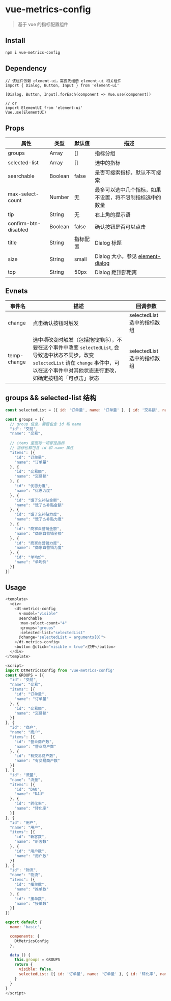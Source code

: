 # vue-metrics-config

> 基于 vue 的指标配置组件

## Install

``` bash
npm i vue-metrics-config
```

## Dependency
```
// 该组件依赖 element-ui，需要先组册 element-ui 相关组件
import { Dialog, Button, Input } from 'element-ui'

[Dialog, Button, Input].forEach(component => Vue.use(component))

// or
import ElementUI from 'element-ui'
Vue.use(ElementUI)
```

## Props

属性 | 类型 | 默认值 | 描述
---- | ---- | ---- | ----
groups | Array | [] | 指标分组
selected-list | Array | [] | 选中的指标
searchable | Boolean | false | 是否可搜索指标，默认不可搜索
max-select-count | Number | 无 | 最多可以选中几个指标，如果不设置，将不限制指标选中的数量
tip | String | 无 | 右上角的提示语
confirm-btn-disabled | Boolean | false | 确认按钮是否可以点击
title | String | 指标配置 | Dialog 标题
size | String | small | Dialog 大小，参见 [element-dialog](http://element.eleme.io/#/zh-CN/component/dialog#attributes)
top | String | 50px | Dialog 距顶部距离

## Evnets
事件名 | 描述 | 回调参数
---- | ---- | ----
change | 点击确认按钮时触发 | selectedList 选中的指标数组
temp-change | 选中项改变时触发（包括拖拽排序），不要在这个事件中改变 `selectedList`, 会导致选中状态不同步，改变 `selectedList` 请在 `change` 事件中，可以在这个事件中对其他状态进行更改，如确定按钮的「可点击」状态 | selectedList 选中的指标数组

## groups && selected-list 结构
```javascript
const selectedList = [{ id: '订单量', name: '订单量' }, { id: '交易额', name: '交易额' }, { id: '营业商户数', name: '营业商户数' }]

const groups = [{
  // group 信息，需要包含 id 和 name
  "id": "交易",
  "name": "交易",
  
  // items 里面每一项都是指标
  // 指标也都包含 id 和 name 属性
  "items": [{
    "id": "订单量",
    "name": "订单量"
  }, {
    "id": "交易额",
    "name": "交易额"
  }, {
    "id": "优惠力度",
    "name": "优惠力度"
  }, {
    "id": "饿了么补贴金额",
    "name": "饿了么补贴金额"
  }, {
    "id": "饿了么补贴力度",
    "name": "饿了么补贴力度"
  }, {
    "id": "商家自营销金额",
    "name": "商家自营销金额"
  }, {
    "id": "商家自营销力度",
    "name": "商家自营销力度"
  }, {
    "id": "单均价",
    "name": "单均价"
  }]
}]
```

## Usage

```javascript
<template>
  <div>
    <dt-metrics-config
      v-model="visible"
      searchable
      :max-select-count="4"
      :groups="groups"
      :selected-list="selectedList"
      @change="selectedList = arguments[0]">
    </dt-metrics-config>
    <button @click="visible = true">打开</button>
  </div>
</template>

<script>
import DtMetricsConfig from 'vue-metrics-config'
const GROUPS = [{
  "id": "交易",
  "name": "交易",
  "items": [{
    "id": "订单量",
    "name": "订单量"
  }, {
    "id": "交易额",
    "name": "交易额"
  }]
}, {
  "id": "商户",
  "name": "商户",
  "items": [{
    "id": "营业商户数",
    "name": "营业商户数"
  }, {
    "id": "有交易商户数",
    "name": "有交易商户数"
  }]
}, {
  "id": "流量",
  "name": "流量",
  "items": [{
    "id": "DAU",
    "name": "DAU"
  }, {
    "id": "转化率",
    "name": "转化率"
  }]
}, {
  "id": "用户",
  "name": "用户",
  "items": [{
    "id": "新客数",
    "name": "新客数"
  }, {
    "id": "用户数",
    "name": "用户数"
  }]
}, {
  "id": "物流",
  "name": "物流",
  "items": [{
    "id": "推单数",
    "name": "推单数"
  }, {
    "id": "接单数",
    "name": "接单数"
  }]
}]

export default {
  name: 'basic',

  components: {
    DtMetricsConfig
  },

  data () {
    this.groups = GROUPS
    return {
      visible: false,
      selectedList: [{ id: '订单量', name: '订单量' }, { id: '转化率', name: '转化率' }, { id: '推单数', name: '推单数' }]
    }
  }
}
</script>
```
